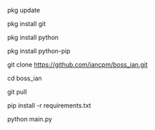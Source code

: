 pkg update

pkg install git

pkg install python

pkg install python-pip

git clone https://github.com/iancpm/boss_ian.git

cd boss_ian

git pull

pip install -r requirements.txt

python main.py
